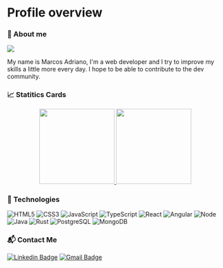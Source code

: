 # Profile overview

### :wave: About me

<img src="https://img.shields.io/static/v1?label=Overview&message=Marcos+Adriano&color=AFEEEE&style=for-the-badge&logo=GitHub">

<p>
My name is Marcos Adriano, I'm a web developer and I try to improve my skills a little more every day. I hope to be able to contribute to the dev community. 
</p>

### :chart_with_upwards_trend: Statitics Cards

<div align="center">
  <a href="https://github.com/anuraghazra/github-readme-stats">
    <img height=175 src="https://github-readme-stats.vercel.app/api/top-langs/?username=marcosadriano05&layout=compact">
  </a>
  <a href="https://github.com/anuraghazra/github-readme-stats">
    <img height=175 src="https://github-readme-stats.vercel.app/api?username=marcosadriano05&show_icons=true&title_color=6A5ACD&text_color=000000&icon_color=483D8Bbg_color=FFFAFA&cache_seconds=2300">
  </a>
</div>

### :rocket: Technologies
![HTML5](https://img.shields.io/badge/-HTML5-E34F26?style=plastic&logo=html5&logoColor=white)
![CSS3](https://img.shields.io/badge/-CSS3-1572B6?style=plastic&logo=css3)
![JavaScript](https://img.shields.io/badge/-JavaScript-black?style=plastic&logo=javascript)
![TypeScript](https://img.shields.io/badge/-TypeScript-lightcyan?style=plastic&logo=typescript)
![React](https://img.shields.io/badge/-React-3b2e5a?style=plastic&logo=react)
![Angular](https://img.shields.io/badge/-Angular-red?style=plastic&logo=angularjs)
![Node](https://img.shields.io/badge/-Node-black?style=plastic&logo=Node.js)
![Java](https://img.shields.io/badge/-Java-black?style=plastic&logo=java&logoColor=orange)
![Rust](https://img.shields.io/badge/-Rust-white?style=plastic&logo=rust&color=black)
![PostgreSQL](https://img.shields.io/badge/-PostgreSQL-lightcyan?style=plastic&logo=postgresql)
![MongoDB](https://img.shields.io/badge/-MongoDB-black?style=plastic&logo=mongodb)

### :mailbox_with_mail: Contact Me
[![Linkedin Badge](https://img.shields.io/badge/-Linkedin-blue?style=flat-square&logo=Linkedin&logoColor=white&link=https://www.linkedin.com/in/marcosadriano05/)](https://www.linkedin.com/in/marcosadriano05/)
[![Gmail Badge](https://img.shields.io/badge/-Gmail-c14438?style=flat-square&logo=Gmail&logoColor=white&link=mailto:marcosadriano740@gmail.com)](mailto:marcosadriano740@gmail.com)
